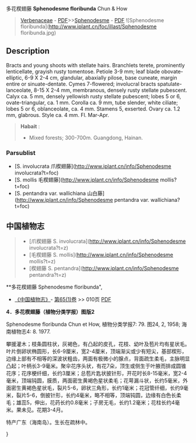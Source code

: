 多花楔翅藤 **Sphenodesme floribunda** Chun & How

> [Verbenaceae](http://www.iplant.cn/info/Verbenaceae?t=foc) - [PDF](http://www.iplant.cn/foc/pdf/Verbenaceae.pdf)>>[Sphenodesme](http://www.iplant.cn/info/Sphenodesme?t=foc) - [PDF](http://www.iplant.cn/foc/pdf/Sphenodesme.pdf)
![Sphenodesme floribunda](http://www.iplant.cn/foc/illast/Sphenodesme floribunda.jpg)

## Description

Bracts and young shoots with stellate hairs. Branchlets terete, prominently lenticellate, grayish rusty tomentose. Petiole 3-9 mm; leaf blade obovate-elliptic, 6-9 X   2-4 cm, glandular, abaxially pilose, base cuneate, margin entire or sinuate-dentate. Cymes 7-flowered; involucral bracts spatulate-lanceolate, 8-15 X   2-4 mm, membranous, densely rusty stellate pubescent. Calyx ca. 5 mm, densely yellowish rusty stellate pubescent; lobes 5 or 6, ovate-triangular, ca. 1 mm. Corolla ca. 9 mm, tube slender, white ciliate; lobes 5 or 6, oblanceolate, ca. 4 mm. Stamens 5, exserted. Ovary ca. 1.2 mm, glabrous. Style ca. 4 mm. Fl. Mar-Apr.

> **Habait** : 
>*  Mixed forests; 300-700m. Guangdong, Hainan.

### Parsublist

* [S.  involucrata  爪楔翅藤](http://www.iplant.cn/info/Sphenodesme involucrata?t=foc)
* [S.  mollis  毛楔翅藤](http://www.iplant.cn/info/Sphenodesme mollis?t=foc)
* [S.  pentandra var. wallichiana  山白藤](http://www.iplant.cn/info/Sphenodesme pentandra var. wallichiana?t=foc)

## 中国植物志

> * [爪楔翅藤  S.  involucrata](http://www.iplant.cn/info/Sphenodesme involucrata?t=z)
> * [毛楔翅藤  S.  mollis](http://www.iplant.cn/info/Sphenodesme mollis?t=z)
> * [楔翅藤  S.  pentandra](http://www.iplant.cn/info/Sphenodesme pentandra?t=z)

**多花楔翅藤 Sphenodesme floribunda",

* [《中国植物志》](http://www.iplant.cn/frps)- [第65(1)卷](http://www.iplant.cn/frps/vol/65(1)) >> 010页 [PDF](http://www.iplant.cn/frps/pdf/65(1)/010.pdf)

**4．多花楔翅藤（植物分类学报）图版2**

Sphenodesme floribunda Chun et How, 植物分类学报7: 79. 图24, 2, 1958; 海南植物志4: 8. 1977.

攀援灌木；枝条圆柱状，灰褐色，有凸起的皮孔，花枝、幼叶及苞片均有星状毛。叶片倒卵状椭圆形，长6-9厘米，宽2-4厘米，顶端渐尖或少有短尖，基部楔形，边缘上部有不相等的深波状粗齿，两面有极微小的腺点，背面疏生柔毛，主脉明显凸起；叶柄长3-9毫米。聚伞花序头状，有花7朵，顶生或侧生于叶腋而排成圆锥花序；花序梗纤细，长约3厘米；总苞片匙状披针形，开花时长8-15毫米，宽2-4毫米，顶端钝圆，膜质，两面密生黄褐色星状柔毛；花萼漏斗状，长约5毫米，外面密生黄褐色星状毛，裂片5-6，卵状三角形，长约1毫米；花冠管纤细，长约9毫米，裂片5-6，倒披针形，长约4毫米，略不相等，顶端钝圆，边缘有白色长柔毛；雄蕊5，伸出，花药长约0.8毫米；子房无毛，长约1.2毫米；花柱长约4毫米。果未见。花期3-4月。

特产广东（海南岛）。生长在疏林中。

}